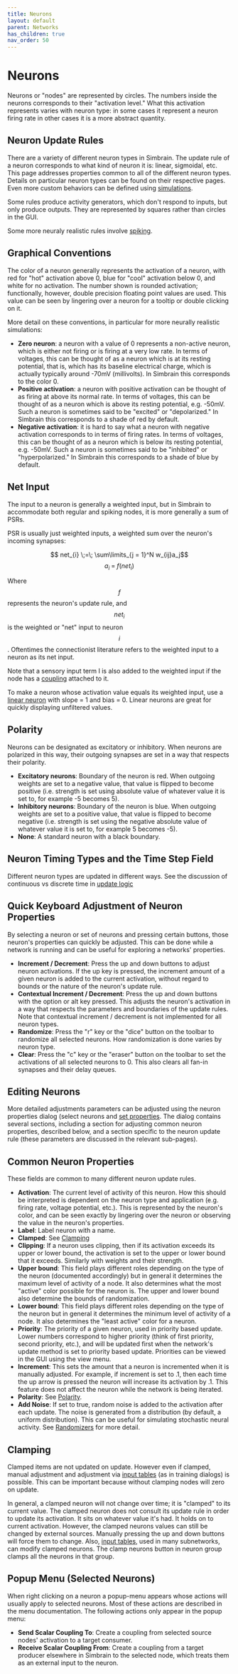 ```yaml
---
title: Neurons
layout: default
parent: Networks
has_children: true
nav_order: 50
---
```


# Neurons

Neurons or "nodes" are represented by circles. The numbers inside the neurons corresponds to their "activation level." What this activation represents varies with neuron type: in some cases it represent a neuron firing rate in other cases it is a more abstract quantity. 

## Neuron Update Rules 

There are a variety of different neuron types in Simbrain. The update rule of a neuron corresponds to what kind of neuron it is: linear, sigmoidal, etc. This page addresses properties common to all of the different neuron types. Details on particular neuron types can be found on their respective pages. Even more custom behaviors can be defined using [simulations](../../simulations).

Some rules produce activity generators, which don't respond to inputs, but only produce outputs. They are represented by squares rather than circles in the GUI.

Some more neuraly realistic rules involve [spiking](../spikingneurons).

## Graphical Conventions

The color of a neuron generally represents the activation of a neuron, with red for "hot" activation above 0, blue for "cool" activation below 0, and white for no activation. The number shown is rounded activation; functionally, however, double precision floating point values are used. This value can be seen by lingering over a neuron for a tooltip or double clicking on it.

More detail on these conventions, in particular for more neurally realistic simulations:

- **Zero neuron**: a neuron with a value of 0 represents a non-active neuron, which is either not firing or is firing at a very low rate. In terms of voltages, this can be thought of as a neuron which is at its resting potential, that is, which has its baseline electrical charge, which is actually typically around -70mV (millivolts). In Simbrain this corresponds to the color 0.
- **Positive activation**: a neuron with positive activation can be thought of as firing at above its normal rate. In terms of voltages, this can be thought of as a neuron which is above its resting potential, e.g. -50mV. Such a neuron is sometimes said to be "excited" or "depolarized." In Simbrain this corresponds to a shade of red by default.
- **Negative activation**: it is hard to say what a neuron with negative activation corresponds to in terms of firing rates. In terms of voltages, this can be thought of as a neuron which is below its resting potential, e.g. -50mV. Such a neuron is sometimes said to be "inhibited" or "hyperpolarized." In Simbrain this corresponds to a shade of blue by default.

## Net Input 

The input to a neuron is generally a weighted input, but in Simbrain to accommodate both regular and spiking nodes, it is more generally a sum of PSRs.

PSR is usually just weighted inputs, a weighted sum over the neuron's incoming synapses:

$$ net_{i} \;=\; \sum\limits_{j = 1}^N w_{ij}a_j$$ $$ a_i \;=\; f(net_{i})$$

Where $$f$$ represents the neuron's update rule, and $$net_{i}$$ is the weighted or "net" input to neuron $$i$$. Oftentimes the connectionist literature refers to the weighted input to a neuron as its net input.

Note that a sensory input term I is also added to the weighted input if the node has a [coupling](../../workspace/couplings) attached to it.

To make a neuron whose activation value equals its weighted input, use a [linear neuron](linear) with slope = 1 and bias = 0. Linear neurons are great for quickly displaying unfiltered values.


## Polarity

Neurons can be designated as excitatory or inhibitory. When neurons are polarized in this way, their outgoing synapses are set in a way that respects their polarity.

- **Excitatory neurons**: Boundary of the neuron is red. When outgoing weights are set to a negative value, that value is flipped to become positive (i.e. strength is set using absolute value of whatever value it is set to, for example -5 becomes 5).
- **Inhibitory neurons**: Boundary of the neuron is blue. When outgoing weights are set to a positive value, that value is flipped to become negative (i.e. strength is set using the negative absolute value of whatever value it is set to, for example 5 becomes -5).
- **None**: A standard neuron with a black boundary.

## Neuron Timing Types and the Time Step Field

Different neuron types are updated in different ways. See the discussion of continuous vs discrete time in [update logic](../updateLogic)

## Quick Keyboard Adjustment of Neuron Properties

By selecting a neuron or set of neurons and pressing certain buttons, those neuron's properties can quickly be adjusted. This can be done while a network is running and can be useful for exploring a networks' properties.

- **Increment / Decrement**: Press the up and down buttons to adjust neuron activations. If the up key is pressed, the increment amount of a given neuron is added to the current activation, without regard to bounds or the nature of the neuron's update rule.
- **Contextual Increment / Decrement**: Press the up and down buttons with the option or alt key pressed. This adjusts the neuron's activation in a way that respects the parameters and boundaries of the update rules. Note that contextual increment / decrement is not implemented for all neuron types.
- **Randomize**: Press the "r" key or the "dice" button on the toolbar to randomize all selected neurons. How randomization is done varies by neuron type.
- **Clear**: Press the "c" key or the "eraser" button on the toolbar to set the activations of all selected neurons to 0. This also clears all fan-in synapses and their delay queues.

## Editing Neurons

More detailed adjustments parameters can be adjusted using the neuron properties dialog (select neurons and [set properties](../buildingBasics#setting-properties). The dialog contains several sections, including a section for adjusting common neuron properties, described below, and a section specific to the neuron update rule (these parameters are discussed in the relevant sub-pages).

## Common Neuron Properties

These fields are common to many different neuron update rules.

- **Activation**: The current level of activity of this neuron. How this should be interpreted is dependent on the neuron type and application (e.g. firing rate, voltage potential, etc.). This is represented by the neuron's color, and can be seen exactly by lingering over the neuron or observing the value in the neuron's properties.
- **Label**: Label neuron with a name.
- **Clamped**: See [Clamping](#clamping)
- **Clipping**: If a neuron uses clipping, then if its activation exceeds its upper or lower bound, the activation is set to the upper or lower bound that it exceeds. Similarly with weights and their strength.
- **Upper bound**: This field plays different roles depending on the type of the neuron (documented accordingly) but in general it determines the maximum level of activity of a node. It also determines what the most "active" color possible for the neuron is. The upper and lower bound also determine the bounds of randomization.
- **Lower bound**: This field plays different roles depending on the type of the neuron but in general it determines the minimum level of activity of a node. It also determines the "least active" color for a neuron.
- **Priority**: The priority of a given neuron, used in priority based update. Lower numbers correspond to higher priority (think of first priority, second priority, etc.), and will be updated first when the network's update method is set to priority based update. Priorities can be viewed in the GUI using the view menu.
- **Increment**: This sets the amount that a neuron is incremented when it is manually adjusted. For example, if increment is set to .1, then each time the up arrow is pressed the neuron will increase its activation by .1. This feature does not affect the neuron while the network is being iterated.
- **Polarity**: See [Polarity](#polarity).
- **Add Noise**: If set to true, random noise is added to the activation after each update. The noise is generated from a distribution (by default, a uniform distribution). This can be useful for simulating stochastic neural activity. See [Randomizers](/docs/utilities/randomizers) for more detail.

## Clamping

Clamped items are not updated on update. However even if clamped, manual adjustment and adjustment via [input tables](../ui/testInputs) (as in training dialogs) is possible. This can be important because without clamping nodes will zero on update. 

In general, a clamped neuron will not change over time; it is "clamped" to its current value. The clamped neuron does not consult its update rule in order to update its activation. It sits on whatever value it's had. It holds on to current activation. However, the clamped neurons values can still be changed by external sources. Manually pressing the up and down buttons will force them to change. Also, [input tables](../ui/testInputs), used in many subnetworks, can modify clamped neurons. The clamp neurons button in neuron group clamps all the neurons in that group.

## Popup Menu (Selected Neurons)

When right clicking on a neuron a popup-menu appears whose actions will usually apply to selected neurons. Most of these actions are described in the menu documentation. The following actions only appear in the popup menu:

- **Send Scalar Coupling To**: Create a coupling from selected source nodes' activation to a target consumer.
- **Receive Scalar Coupling From**: Create a coupling from a target producer elsewhere in Simbrain to the selected node, which treats them as an external input to the neuron.

